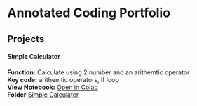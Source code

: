 # Annotated Coding Portfolio

## Projects

#### Simple Calculator
**Function:** Calculate using 2 number and an arithemtic operator  
**Key code:** arithemtic operators, if loop  
**View Notebook:** [Open in Colab](https://colab.research.google.com/drive/1WZFeFXkkCqRgeGE72Qsw85nVf2muIrEu?usp=sharing)  
**Folder** [Simple Calculator](Simple_Calculator.ipynb)
